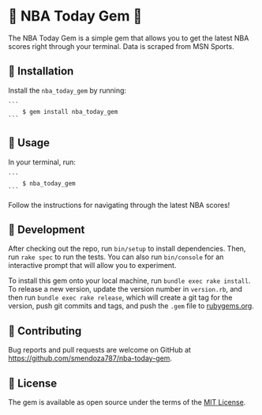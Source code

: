 # :basketball: NBA Today Gem :basketball:

The NBA Today Gem is a simple gem that allows you to get the latest NBA scores right through your terminal.
Data is scraped from MSN Sports.

## :basketball: Installation

Install the `nba_today_gem` by running:

    ```
        $ gem install nba_today_gem
    ```

## :basketball: Usage

In your terminal, run:

    ```
        $ nba_today_gem
    ```

Follow the instructions for navigating through the latest NBA scores!

## :basketball: Development

After checking out the repo, run `bin/setup` to install dependencies. Then, run `rake spec` to run the tests. You can also run `bin/console` for an interactive prompt that will allow you to experiment.

To install this gem onto your local machine, run `bundle exec rake install`. To release a new version, update the version number in `version.rb`, and then run `bundle exec rake release`, which will create a git tag for the version, push git commits and tags, and push the `.gem` file to [rubygems.org](https://rubygems.org).

## :basketball: Contributing

Bug reports and pull requests are welcome on GitHub at https://github.com/smendoza787/nba-today-gem.


## :basketball: License

The gem is available as open source under the terms of the [MIT License](http://opensource.org/licenses/MIT).
